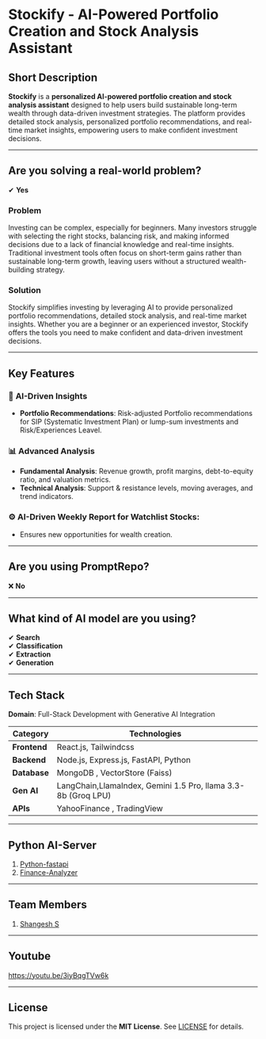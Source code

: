 
# **Stockify - AI-Powered Portfolio Creation and Stock Analysis Assistant**

**Short Description** 
--- 
**Stockify** is a **personalized AI-powered portfolio creation and stock analysis assistant** designed to help users build sustainable long-term wealth through data-driven investment strategies. The platform provides detailed stock analysis, personalized portfolio recommendations, and real-time market insights, empowering users to make confident investment decisions.

----------

## **Are you solving a real-world problem?**

✔ **Yes**

### **Problem**

Investing can be complex, especially for beginners. Many investors struggle with selecting the right stocks, balancing risk, and making informed decisions due to a lack of financial knowledge and real-time insights. Traditional investment tools often focus on short-term gains rather than sustainable long-term growth, leaving users without a structured wealth-building strategy.

### **Solution**

Stockify simplifies investing by leveraging AI to provide personalized portfolio recommendations, detailed stock analysis, and real-time market insights. Whether you are a beginner or an experienced investor, Stockify offers the tools you need to make confident and data-driven investment decisions.

----------
## **Key Features**

### 🤖 **AI-Driven Insights**
- **Portfolio Recommendations**: Risk-adjusted Portfolio recommendations for SIP (Systematic Investment Plan) or lump-sum investments and Risk/Experiences Leavel.


### 📊 **Advanced Analysis**
- **Fundamental Analysis**: Revenue growth, profit margins, debt-to-equity ratio, and valuation metrics.
- **Technical Analysis**: Support & resistance levels, moving averages, and trend indicators.


### ⚙️ **AI-Driven Weekly Report for Watchlist Stocks**:
- Ensures new opportunities for wealth creation.

---

## **Are you using PromptRepo?**

❌ **No**

----------

## **What kind of AI model are you using?**

✔ **Search**  
✔ **Classification**  
✔ **Extraction**  
✔ **Generation**

----------


## **Tech Stack**

**Domain**: Full-Stack Development with Generative AI Integration

| Category          | Technologies                                                                 |
|-------------------|------------------------------------------------------------------------------|
| **Frontend**      | React.js, Tailwindcss                                          |
| **Backend**       | Node.js, Express.js, FastAPI, Python                                         |
| **Database**      | MongoDB , VectorStore (Faiss)                                                                  |
| **Gen AI**         | LangChain,LlamaIndex, Gemini 1.5 Pro, llama 3.3-8b  (Groq LPU)|
| **APIs**          | YahooFinance  , TradingView |                                                                                                

---
## **Python AI-Server**
1. [Python-fastapi](https://github.com/shangesh-tech/Stockify-fastapi.git)
2. [Finance-Analyzer](https://github.com/shangesh-tech/Finance-Analyzer.git)

----------

## **Team Members**
1. [Shangesh S](https://github.com/shangesh-tech)

----------

## **Youtube**

 https://youtu.be/3iyBqgTVw6k

----------

## **License**

This project is licensed under the **MIT License**. See [LICENSE](https://github.com/shangesh-tech/Stockify/blob/main/LICENSE) for details.
